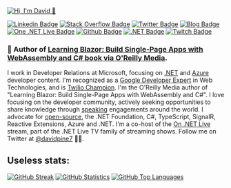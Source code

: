 <a href="https://github.com/IEvangelist">
  <img alt="Hi, I'm David 👋" src="https://github.com/IEvangelist/IEvangelist/blob/main/gh-profile-sm.gif" />
</a>

[![Linkedin Badge](https://img.shields.io/badge/-David%20Pine-blue?style=flat&logo=Linkedin&logoColor=white&link=https://www.linkedin.com/in/dpine/)](https://www.linkedin.com/in/dpine/)
[![Stack Overflow Badge](https://img.shields.io/badge/-David%20Pine-black?style=flat&logo=Stack%20Overflow&logoColor=orange&link=https://stackoverflow.com/users/2410379/david-pine)](https://stackoverflow.com/users/2410379/david-pine)
[![Twitter Badge](https://img.shields.io/badge/-@davidpine7-1da1f2?style=flat&logo=twitter&logoColor=white&link=https://twitter.com/davidpine7)](https://twitter.com/davidpine7)
[![Blog Badge](https://img.shields.io/badge/-Blog%20RSS-darkred?style=flat&logo=rss&logoColor=yellow&link=https://davidpine.net/index.xml)](https://davidpine.net/index.xml)
[![One .NET Live Badge](https://img.shields.io/badge/-On%20.NET%20Live-7014e8?style=flat&logo=youtube&logoColor=red&link=https://dotnet.microsoft.com/live/on-dotnet-live)](https://dotnet.microsoft.com/live/on-dotnet-live)
[![Github Badge](https://img.shields.io/badge/-IEvangelist-404040?style=flat&logo=github&logoColor=cyan&link=https://github.com/IEvangelist)](https://github.com/IEvangelist)
[![.NET Badge](https://img.shields.io/badge/-.NET-512BD4?style=flat&logo=c%20sharp&logoColor=white&link=https://dot.net)](https://dot.net)
[![Twitch Badge](https://img.shields.io/badge/-Visual%20Studio-9146ff?style=flat&logo=twitch&logoColor=white&link=https://www.twitch.tv/visualstudio)](https://www.twitch.tv/visualstudio)

### 📖 Author of [Learning Blazor: Build Single-Page Apps with WebAssembly and C# book via O'Reilly Media](https://bit.ly/learning-blazor).

I work in Developer Relations at Microsoft, focusing on [.NET](https://docs.microsoft.com/dotnet) and [Azure](https://docs.microsoft.com/azure) developer content. I'm recognized as a [Google Developer Expert](https://developers.google.com/community/experts/directory/profile/profile-david-pine) in Web Technologies, and is [Twilio Champion](https://www.twilio.com/champions). I'm the O'Reilly Media author of "Learning Blazor: Build Single-Page Apps with WebAssembly and C#". I love focusing on the developer community, actively seeking opportunities to share knowledge through [speaking](http://davidpine.net/speaking) engagements around the world. I advocate for [open-source](https://github.com/IEvangelist), the .NET Foundation, C#, TypeScript, SignalR, Reactive Extensions, Azure and .NET. I'm a co-host of the [On .NET Live](https://dotnet.microsoft.com/live/on-dotnet-live) stream, part of the .NET Live TV family of streaming shows. Follow me on Twitter at [@davidpine7](https://twitter.com/davidpine7) 🤘🏽.

## Useless stats:

[![GitHub Streak](https://github-readme-streak-stats.herokuapp.com/?user=IEvangelist&theme=dark&hide_border=true)](https://davidpine.net)
[![GitHub Statistics](https://github-readme-stats.vercel.app/api?username=IEvangelist&show_icons=true&theme=dark&hide_border=true&count_private=true)](https://twitter.com/davidpine7)
[![GitHub Top Languages](https://github-readme-stats.vercel.app/api/top-langs/?username=IEvangelist&theme=dark&hide_border=true&layout=compact&hide=html,javascript,CSS,PowerShell&langs_count=9)](https://davidpine.net)
